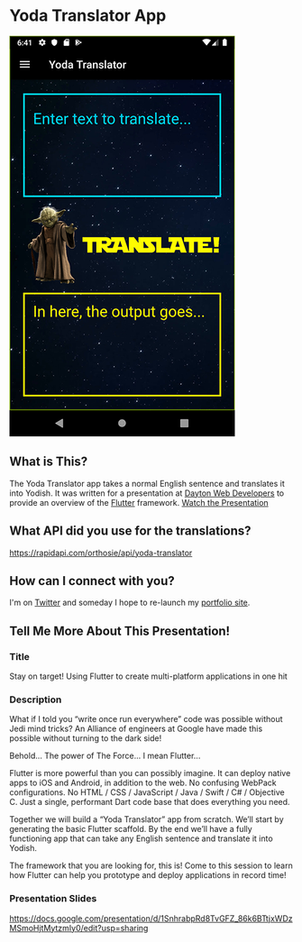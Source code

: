 # Yoda Translator App

![A screenshot of the Yoda Translator App](screenshot.png)

## What is This?

The Yoda Translator app takes a normal English sentence and translates it into Yodish. It was written for a presentation at [Dayton Web Developers](https://www.meetup.com/dayton-web-developers/) to provide an overview of the [Flutter](https://flutter.dev/) framework. [Watch the Presentation](https://www.youtube.com/watch?v=CYACheicTL4)

## What API did you use for the translations?
https://rapidapi.com/orthosie/api/yoda-translator

## How can I connect with you?
I'm on [Twitter](https://twitter.com/MatthewJones517) and someday I hope to re-launch my [portfolio site](http://www.MatthewRJones.me).

## Tell Me More About This Presentation!

### Title
Stay on target! Using Flutter to create multi-platform applications in one hit

### Description

What if I told you “write once run everywhere” code was possible without Jedi mind tricks? An Alliance of engineers at Google have made this possible without turning to the dark side!

Behold... The power of The Force... I mean Flutter...

Flutter is more powerful than you can possibly imagine. It can deploy native apps to iOS and Android, in addition to the web. No confusing WebPack configurations. No HTML / CSS / JavaScript / Java / Swift / C# / Objective C. Just a single, performant Dart code base that does everything you need.

Together we will build a “Yoda Translator” app from scratch. We’ll start by generating the basic Flutter scaffold. By the end we’ll have a fully functioning app that can take any English sentence and translate it into Yodish.

The framework that you are looking for, this is! Come to this session to learn how Flutter can help you prototype and deploy applications in record time!

### Presentation Slides
https://docs.google.com/presentation/d/1SnhrabpRd8TvGFZ_86k6BTtjxWDzMSmoHjtMytzmIy0/edit?usp=sharing

